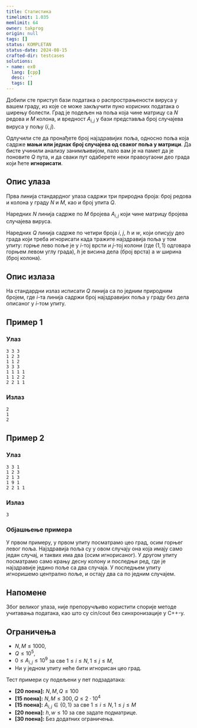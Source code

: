 ```yaml
---
title: Статистика
timelimit: 1.035
memlimit: 64
owner: takprog
origin: null
tags: []
status: KOMPLETAN
status-date: 2024-08-15
crafted-dir: testcases
solutions:
- name: ex0
  lang: [cpp]
  desc: ''
  tags: []
---
```


Добили сте приступ бази података о распрострањености вируса у вашем граду, из које се може закључити пуно корисних података о ширењу болести. Град је подељен на поља која чине матрицу са $N$ редова и $M$ колона, и вредност $A_{i,j}$ у бази представља број случајева вируса у пољу $(i, j)$.

Одлучили сте да пронађете број најздравијих поља, односно поља која садрже **мањи или једнак број случајева од сваког поља у матрици**. Да бисте учинили анализу занимљивијом, пало вам је на памет да је поновите $Q$ пута, и да сваки пут одаберете неки правоугаони део града који ћете **игнорисати**.

## Опис улаза

Прва линија стандардног улаза садржи три природна броја: број редова и колона у граду $N$ и $M$, као и број упита $Q$.

Наредних $N$ линија садрже по $M$ бројева $A_{i,j}$ који чине матрицу бројева случајева вируса.

Наредних $Q$ линија садрже по четири броја $i$, $j$, $h$ и $w$, који описују део града који треба игнорисати када тражите најздравија поља у том упиту: горње лево поље је у $i$-тој врсти и $j$-тој колони (где $(1,1)$ одговара горњем левом углу града), $h$ је висина дела (број врста) а $w$ ширина (број колона).

## Опис излаза

На стандардни излаз исписати $Q$ линија са по једним природним бројем, где $i$-та линија садржи број најздравијих поља у граду без дела описаног у $i$-том упиту.

## Пример 1


### Улаз

~~~
3 3 3
1 2 3
1 1 2
3 3 3
1 1 1 1
1 1 2 2
2 2 1 1
~~~

### Излаз

~~~
2
1
2
~~~

## Пример 2

### Улаз

~~~
3 3 1
1 2 3
2 1 3
1 9 1
2 2 1 1
~~~

### Излаз

~~~
3
~~~

### Објашњење примера

У првом примеру, у првом упиту посматрамо цео град, осим горњег левог поља. Најздравија поља су у овом случају она која имају само један случај, и таквих има два (осим игнорисаног). У другом упиту посматрамо само крању десну колону и последњи ред, где је најздравије једино поље са два случаја. У последњем упиту игноришемо централно поље, и остају два са по једним случајем.

## Напомене

Због великог улаза, није препоручљиво користити спорије методе учитавања података, као што су cin/cout без синхронизације у C++-у.

## Ограничења

- $N, M \leq 1000$,
- $Q \leq 10^5$,
- $0 \leq A_{i,j} \leq 10^9$ за све $1 \leq i \leq N, 1 \leq j \leq M$,
- Ни у једном упиту неће бити игнорисан цео град.

Тест примери су подељени у пет подзадатака:

- **[20 поена]:** $N, M, Q \leq 100$
- **[15 поена]:** $N, M \leq 300, Q \leq 2 \cdot 10^4$
- **[15 поена]:** $A_{i,j} \in \{0, 1\}$ за све $1 \leq i \leq N, 1 \leq j \leq M$
- **[20 поена]:** $h, w \leq 10$ за све задате подматрице.
- **[30 поена]:** Без додатних ограничења.

